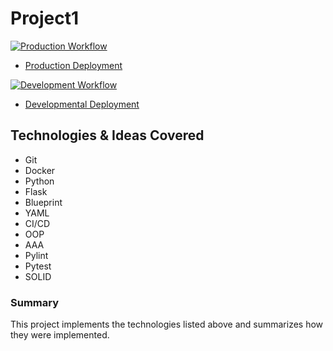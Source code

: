 # Project1

[![Production Workflow](https://github.com/onahte/docker_flask/actions/workflows/prod.yml/badge.svg)](https://github.com/onahte/docker_flask/actions/workflows/prod.yml)

* [Production Deployment](https://onahte-prod.herokuapp.com/)


[![Development Workflow](https://github.com/onahte/docker_flask/actions/workflows/dev.yml/badge.svg)](https://github.com/onahte/docker_flask/actions/workflows/dev.yml)

* [Developmental Deployment](https://onahte-dev.herokuapp.com/)

## Technologies & Ideas Covered

- Git
- Docker
- Python
- Flask
- Blueprint
- YAML
- CI/CD
- OOP
- AAA
- Pylint
- Pytest
- SOLID

### Summary

This project implements the technologies listed above and summarizes how they were implemented.
